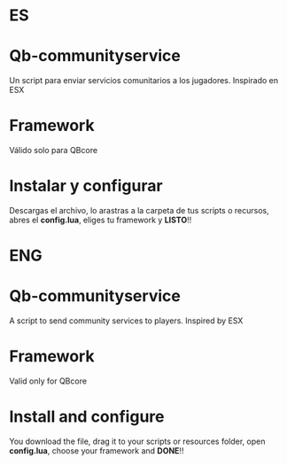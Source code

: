 # **ES**
#  Qb-communityservice
Un script para enviar servicios comunitarios a los jugadores. Inspirado en ESX

# **Framework**
Válido solo para QBcore

# **Instalar y configurar**
Descargas el archivo, lo arastras a la carpeta de tus scripts o recursos, abres el **config.lua**, eliges tu framework y **LISTO**!!


# **ENG**
#  Qb-communityservice
A script to send community services to players. Inspired by ESX

# **Framework**
Valid only for QBcore

# **Install and configure**
You download the file, drag it to your scripts or resources folder, open **config.lua**, choose your framework and **DONE**!!
